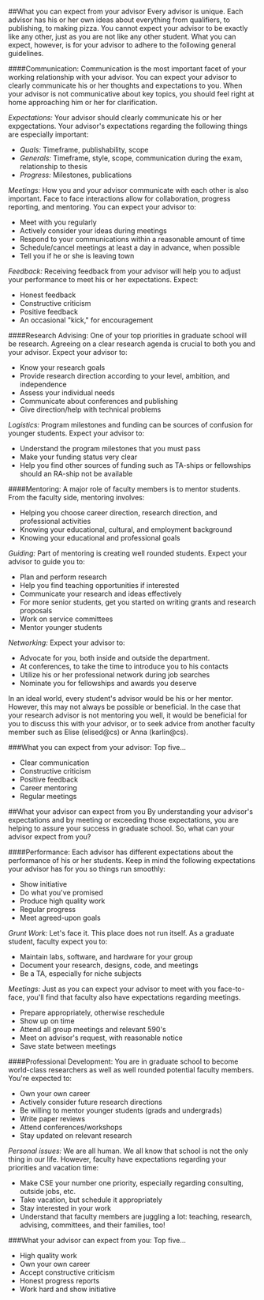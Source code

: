 ##What you can expect from your advisor
Every advisor is unique. Each advisor has his or her own ideas about everything from qualifiers, to publishing, to making pizza. You cannot expect your advisor to be exactly like any other, just as you are not like any other student. What you can expect, however, is for your advisor to adhere to the following general guidelines.

####Communication: 
Communication is the most important facet of your working relationship with your advisor. You can expect your advisor to clearly communicate his or her thoughts and expectations to you. When your advisor is not communicative about key topics, you should feel right at home approaching him or her for clarification. 

*Expectations:* Your advisor should clearly communicate his or her expgectations. Your advisor's expectations regarding the following things are especially important:
* *Quals:* Timeframe, publishability, scope
* *Generals:* Timeframe, style, scope, communication during the exam, relationship to thesis
* *Progress:* Milestones, publications

*Meetings:* How you and your advisor communicate with each other is also important. Face to face interactions allow for collaboration, progress reporting, and mentoring. You can expect your advisor to:
* Meet with you regularly
* Actively consider your ideas during meetings
* Respond to your communications within a reasonable amount of time
* Schedule/cancel meetings at least a day in advance, when possible
* Tell you if he or she is leaving town

*Feedback:* Receiving feedback from your advisor will help you to adjust your performance to meet his or her expectations. Expect:
* Honest feedback
* Constructive criticism
* Positive feedback
* An occasional "kick," for encouragement

####Research Advising: 
One of your top priorities in graduate school will be research. Agreeing on a clear research agenda is crucial to both you and your advisor. Expect your advisor to:
* Know your research goals
* Provide research direction according to your level, ambition, and independence
* Assess your individual needs
* Communicate about conferences and publishing
* Give direction/help with technical problems

*Logistics:* Program milestones and funding can be sources of confusion for younger students. Expect your advisor to:
* Understand the program milestones that you must pass
* Make your funding status very clear
* Help you find other sources of funding such as TA-ships or fellowships should an RA-ship not be available

####Mentoring: 
A major role of faculty members is to mentor students. From the faculty side, mentoring involves:
* Helping you choose career direction, research direction, and professional activities
* Knowing your educational, cultural, and employment background
* Knowing your educational and professional goals

*Guiding:* Part of mentoring is creating well rounded students. Expect your advisor to guide you to:
* Plan and perform research
* Help you find teaching opportunities if interested
* Communicate your research and ideas effectively
* For more senior students, get you started on writing grants and research proposals
* Work on service committees
* Mentor younger students

*Networking:* Expect your advisor to:
* Advocate for you, both inside and outside the department.
* At conferences, to take the time to introduce you to his contacts
* Utilize his or her professional network during job searches
* Nominate you for fellowships and awards you deserve

In an ideal world, every student's advisor would be his or her mentor. However, this may not always be possible or beneficial. In the case that your research advisor is not mentoring you well, it would be beneficial for you to discuss this with your advisor, or to seek advice from another faculty member such as Elise (elised@cs) or Anna (karlin@cs).

###What you can expect from your advisor: Top five...
* Clear communication
* Constructive criticism
* Positive feedback
* Career mentoring
* Regular meetings

##What your advisor can expect from you
By understanding your advisor's expectations and by meeting or exceeding those expectations, you are helping to assure your success in graduate school. So, what can your advisor expect from you?

####Performance:
Each advisor has different expectations about the performance of his or her students. Keep in mind the following expectations your advisor has for you so things run smoothly:
* Show initiative
* Do what you've promised
* Produce high quality work
* Regular progress
* Meet agreed-upon goals

*Grunt Work:* Let's face it. This place does not run itself. As a graduate student, faculty expect you to:
* Maintain labs, software, and hardware for your group
* Document your research, designs, code, and meetings
* Be a TA, especially for niche subjects

*Meetings:* Just as you can expect your advisor to meet with you face-to-face, you'll find that faculty also have expectations regarding meetings.
* Prepare appropriately, otherwise reschedule
* Show up on time
* Attend all group meetings and relevant 590's
* Meet on advisor's request, with reasonable notice
* Save state between meetings

####Professional Development: 
You are in graduate school to become world-class researchers as well as well rounded potential faculty members. You're expected to:
* Own your own career
* Actively consider future research directions
* Be willing to mentor younger students (grads and undergrads)
* Write paper reviews
* Attend conferences/workshops
* Stay updated on relevant research

*Personal issues:* We are all human. We all know that school is not the only thing in our life. However, faculty have expectations regarding your priorities and vacation time:
* Make CSE your number one priority, especially regarding consulting, outside jobs, etc.
* Take vacation, but schedule it appropriately
* Stay interested in your work
* Understand that faculty members are juggling a lot: teaching, research, advising, committees, and their families, too!

###What your advisor can expect from you: Top five...
* High quality work
* Own your own career
* Accept constructive criticism
* Honest progress reports
* Work hard and show initiative


